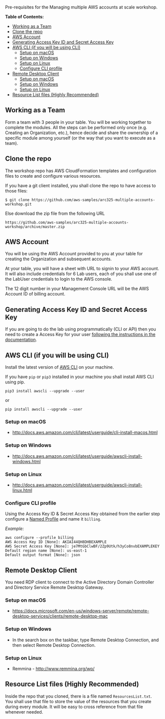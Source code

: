 Pre-requisites for the Managing multiple AWS accounts at scale workshop.

**Table of Contents:**
-   [Working as a Team](#working-as-a-team)
-   [Clone the repo](#clone-the-repo)
-   [AWS Account](#aws-account)
-   [Generating Access Key ID and Secret Access Key](#generating-access-key-id-and-secret-access-key)
-   [AWS CLI (if you will be using CLI)](#aws-cli-if-you-will-be-using-cli)
    -   [Setup on macOS](#setup-on-macos)
    -   [Setup on Windows](#setup-on-windows)
    -   [Setup on Linux](#setup-on-linux)
    -   [Configure CLI profile](#configure-cli-profile)
-   [Remote Desktop Client](#remote-desktop-client)
    -   [Setup on macOS](#setup-on-macos-1)
    -   [Setup on Windows](#setup-on-windows-1)
    -   [Setup on Linux](#setup-on-linux-1)
-   [Resource List files (Highly Recommended)](#resource-list-files-highly-recommended)


## Working as a Team
Form a team with 3 people in your table. You will be working together to complete the modules. All the steps can be performed only once (e.g. Creating an Organization, etc.), hence decide and share the ownership of a specific module among yourself (or the way that you want to execute as a team).


## Clone the repo
The workshop repo has AWS CloudFormation templates and configuration files to create and configure various resources.

If you have a git client installed, you shall clone the repo to have access to those files:

```
$ git clone https://github.com/aws-samples/arc325-multiple-accounts-workshop.git
```

Else download the zip file from the following URL
```
https://github.com/aws-samples/arc325-multiple-accounts-workshop/archive/master.zip
```

## AWS Account
You will be using the AWS Account provided to you at your table for creating the Organization and subsequent accounts.

At your table, you will have a sheet with URL to signin to your AWS account. It will also include credentials for 6 Lab users, each of you shall use one of the LabUser credentials to login to the AWS console.

The 12 digit number in your Management Console URL will be the AWS Account ID of billing account.


## Generating Access Key ID and Secret Access Key

If you are going to do the lab using programmatically (CLI or API) then you need to create a Access Key for your user [following the instructions in the documentation](http://docs.aws.amazon.com/IAM/latest/UserGuide/id_credentials_access-keys.html#Using_CreateAccessKey).


## AWS CLI (if you will be using CLI)
Install the latest version of [AWS CLI](http://docs.aws.amazon.com/cli/latest/userguide/awscli-install-bundle.html) on your machine.

If you have `pip` or `pip3` installed in your machine you shall install AWS CLI using pip.
```
pip3 install awscli --upgrade --user
```
or
```
pip install awscli --upgrade --user
```
### Setup on macOS
-   <http://docs.aws.amazon.com/cli/latest/userguide/cli-install-macos.html>

### Setup on Windows
-   <http://docs.aws.amazon.com/cli/latest/userguide/awscli-install-windows.html>

### Setup on Linux
-   <http://docs.aws.amazon.com/cli/latest/userguide/awscli-install-linux.html>


### Configure CLI profile

Using the Access Key ID & Secret Access Key obtained from the earlier step configure a [Named Profile](http://docs.aws.amazon.com/cli/latest/userguide/cli-multiple-profiles.html) and name it `billing`.

*Example:*
```
aws configure --profile billing
AWS Access Key ID [None]: AKIAI44QH8DHBEXAMPLE
AWS Secret Access Key [None]: je7MtGbClwBF/2Zp9Utk/h3yCo8nvbEXAMPLEKEY
Default region name [None]: us-east-1
Default output format [None]: json
```

## Remote Desktop Client
You need RDP client to connect to the Active Directory Domain Controller and Directory Service Remote Desktop Gateway.

### Setup on macOS
-   <https://docs.microsoft.com/en-us/windows-server/remote/remote-desktop-services/clients/remote-desktop-mac>

### Setup on Windows
-   In the search box on the taskbar, type Remote Desktop Connection, and then select Remote Desktop Connection.

### Setup on Linux
-   Remmina - <http://www.remmina.org/wp/>


## Resource List files (Highly Recommended)

Inside the repo that you cloned, there is a file named `ResourcesList.txt`. You shall use that file to store the value of the resources that you create during every module. It will be easy to cross reference from that file whenever needed.
